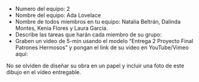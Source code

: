 - Numero del equipo: 2
- Nombre del equipo: Ada Lovelace
- Nombre de todos miembros en tu equipo: Natalia Beltrán, Dalinda Montes, Kenia Flores y Laura García.  
- Describe las tareas que harán cada miembro de su grupo:
- Graben un video de 5-min usando el modelo “Entrega 2 Proyecto Final Patrones Hermosos” y pongan el link de su vídeo en YouTube/Vimeo aquí:

No se olviden de diseñar su obra en un papel y incluir una foto de este dibujo en el vídeo entregable.

